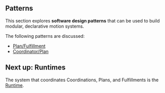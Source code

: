 ## Patterns

This section explores **software design patterns** that can be used to build modular, declarative motion systems.

The following patterns are discussed:

- [Plan/Fulfillment](patterns/plan-fulfillment.md)
- [Coordinator/Plan](patterns/coordinator-plan.md)

## Next up: Runtimes

The system that coordinates Coordinations, Plans, and Fulfillments is the [Runtime](runtimes.md).